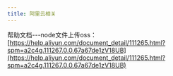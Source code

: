 ```yaml
---
title: 阿里云相关
---
```


帮助文档---node文件上传oss：[https://help.aliyun.com/document_detail/111265.html?spm=a2c4g.111267.0.0.67a67de1zV18UB](https://help.aliyun.com/document_detail/111265.html?spm=a2c4g.111267.0.0.67a67de1zV18UB)